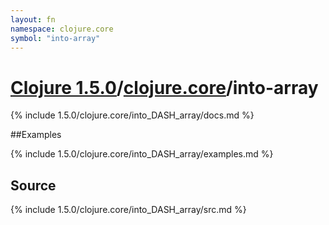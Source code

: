 ```yaml
---
layout: fn
namespace: clojure.core
symbol: "into-array"
---
```


# [Clojure 1.5.0](../../)/[clojure.core](../)/into-array

{% include 1.5.0/clojure.core/into_DASH_array/docs.md %}

##Examples

{% include 1.5.0/clojure.core/into_DASH_array/examples.md %}
## Source
{% include 1.5.0/clojure.core/into_DASH_array/src.md %}

